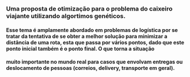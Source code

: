 ### Uma proposta de otimização para o problema do caixeiro viajante utilizando algortimos genéticos.
#### Esse tema é amplamente abordado em problemas de logística por se tratar da tentativa de se obter a melhor solução para minimizar a distância de uma rota, esta que passa por vários pontos, dado que este ponto inicial também é o ponto final. O que torna a situação
#### muito importante no mundo real para casos que envolvam entregas ou deslocamento de pessoas (correios, delivery, transporte em geral). 
